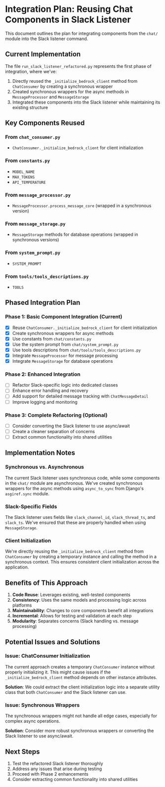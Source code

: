# Integration Plan: Reusing Chat Components in Slack Listener

This document outlines the plan for integrating components from the `chat/` module into the Slack listener command.

## Current Implementation

The file `run_slack_listener_refactored.py` represents the first phase of integration, where we've:

1. Directly reused the `_initialize_bedrock_client` method from `ChatConsumer` by creating a synchronous wrapper
2. Created synchronous wrappers for the async methods in `MessageProcessor` and `MessageStorage`
3. Integrated these components into the Slack listener while maintaining its existing structure

## Key Components Reused

### From `chat_consumer.py`
- `ChatConsumer._initialize_bedrock_client` for client initialization

### From `constants.py`
- `MODEL_NAME`
- `MAX_TOKENS`
- `API_TEMPERATURE`

### From `message_processor.py`
- `MessageProcessor.process_message_core` (wrapped in a synchronous version)

### From `message_storage.py`
- `MessageStorage` methods for database operations (wrapped in synchronous versions)

### From `system_prompt.py`
- `SYSTEM_PROMPT`

### From `tools/tools_descriptions.py`
- `TOOLS`

## Phased Integration Plan

### Phase 1: Basic Component Integration (Current)
- [x] Reuse `ChatConsumer._initialize_bedrock_client` for client initialization
- [x] Create synchronous wrappers for async methods
- [x] Use constants from `chat/constants.py`
- [x] Use the system prompt from `chat/system_prompt.py`
- [x] Use tools descriptions from `chat/tools/tools_descriptions.py`
- [x] Integrate `MessageProcessor` for message processing
- [x] Integrate `MessageStorage` for database operations

### Phase 2: Enhanced Integration
- [ ] Refactor Slack-specific logic into dedicated classes
- [ ] Enhance error handling and recovery
- [ ] Add support for detailed message tracking with `ChatMessageDetail`
- [ ] Improve logging and monitoring

### Phase 3: Complete Refactoring (Optional)
- [ ] Consider converting the Slack listener to use async/await
- [ ] Create a cleaner separation of concerns
- [ ] Extract common functionality into shared utilities

## Implementation Notes

### Synchronous vs. Asynchronous

The current Slack listener uses synchronous code, while some components in the `chat/` module are asynchronous. We've created synchronous wrappers for the async methods using `async_to_sync` from Django's `asgiref.sync` module.

### Slack-Specific Fields

The Slack listener uses fields like `slack_channel_id`, `slack_thread_ts`, and `slack_ts`. We've ensured that these are properly handled when using `MessageStorage`.

### Client Initialization

We're directly reusing the `_initialize_bedrock_client` method from `ChatConsumer` by creating a temporary instance and calling the method in a synchronous context. This ensures consistent client initialization across the application.

## Benefits of This Approach

1. **Code Reuse**: Leverages existing, well-tested components
2. **Consistency**: Uses the same models and processing logic across platforms
3. **Maintainability**: Changes to core components benefit all integrations
4. **Incremental**: Allows for testing and validation at each step
5. **Modularity**: Separates concerns (Slack handling vs. message processing)

## Potential Issues and Solutions

### Issue: ChatConsumer Initialization
The current approach creates a temporary `ChatConsumer` instance without properly initializing it. This might cause issues if the `_initialize_bedrock_client` method depends on other instance attributes.

**Solution**: We could extract the client initialization logic into a separate utility class that both `ChatConsumer` and the Slack listener can use.

### Issue: Synchronous Wrappers
The synchronous wrappers might not handle all edge cases, especially for complex async operations.

**Solution**: Consider more robust synchronous wrappers or converting the Slack listener to use async/await.

## Next Steps

1. Test the refactored Slack listener thoroughly
2. Address any issues that arise during testing
3. Proceed with Phase 2 enhancements
4. Consider extracting common functionality into shared utilities
